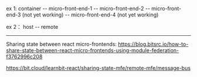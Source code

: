 
ex 1:
container -- micro-front-end-1
    -- micro-front-end-2
    -- micro-front-end-3 (not yet working)
    -- micro-front-end-4 (not yet working)

ex 2：
host -- remote

------------------------------------------------------------------------------------------------------------
Sharing state between react micro-frontends:
https://blog.bitsrc.io/how-to-share-state-between-react-micro-frontends-using-module-federation-f3762996c208

https://bit.cloud/learnbit-react/sharing-state-mfe/remote-mfe/message-bus


